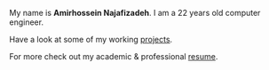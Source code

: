 ---
---

My name is **Amirhossein Najafizadeh**. I am a 22 years old
computer engineer.

Have a look at some of my working [projects].

For more check out my academic & professional [resume].

[projects]: /projects
[resume]: https://demo.nurlan.co/hugo-vitae/
[@username]: https://twitter.com/username
[email]: mailto:email@example.com
